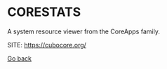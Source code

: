 # CORESTATS
 
 A system resource viewer from the CoreApps family.
 
 SITE: https://cubocore.org/

 [Go back](https://portable-linux-apps.github.io/apps.html)
